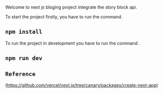 Welcome to next js bloging project integrate the story block api.

To start the project firstly, you have to run  the command.
## `npm install`
 
 To run the project in development you have to run the command .
 ## `npm run dev`
 
## `Reference`
(https://github.com/vercel/next.js/tree/canary/packages/create-next-app)